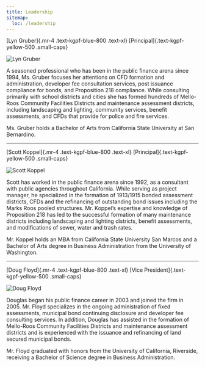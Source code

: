 ```yaml
---
title: Leadership
sitemap:
  loc: /leadership
---
```


[Lyn Gruber]{.mr-4 .text-kgpf-blue-800 .text-xl}
[Principal]{.text-kgpf-yellow-500 .small-caps}

<div class="sm:ml-5 sm:mt-0 my-5 sm:float-right flex justify-center">
  <img src="/img/people/lyn.jpg" alt="Lyn Gruber" class="max-h-[2.5in] rounded shadow">
</div>

A seasoned professional who has been in the public finance arena since 1994, Ms. Gruber focuses her
attentions on CFD formation and administration, developer fee consultation services, post issuance
compliance for bonds, and Proposition 218 compliance. While consulting primarily with school
districts and cities she has formed hundreds of Mello-Roos Community Facilities Districts and
maintenance assessment districts, including landscaping and lighting, community services, benefit
assessments, and CFDs that provide for police and fire services.

Ms. Gruber holds a Bachelor of Arts from California State University at San Bernardino.

---

[Scott Koppel]{.mr-4 .text-kgpf-blue-800 .text-xl}
[Principal]{.text-kgpf-yellow-500 .small-caps}

<div class="sm:ml-5 sm:mt-0 my-5 sm:float-right flex justify-center">
  <img src="/img/people/scott.jpg" alt="Scott Koppel" class="max-h-[2.5in] rounded shadow">
</div>

Scott has worked in the public finance arena since 1992, as a consultant with public agencies
throughout California. While serving as project manager, he specialized in the formation of
1913/1915 bonded assessment districts, CFDs and the refinancing of outstanding bond issues including
the Marks Roos pooled structures. Mr. Koppel’s expertise and knowledge of Proposition 218 has led to
the successful formation of many maintenance districts including landscaping and lighting districts,
benefit assessments, and modifications of sewer, water and trash rates.

Mr. Koppel holds an MBA from California State University San Marcos and a Bachelor of Arts degree in
Business Administration from the University of Washington.

---

[Doug Floyd]{.mr-4 .text-kgpf-blue-800 .text-xl}
[Vice President]{.text-kgpf-yellow-500 .small-caps}

<div class="sm:ml-5 sm:mt-0 my-5 sm:float-right flex justify-center">
  <img src="/img/people/doug.jpg" alt="Doug Floyd" class="max-h-[2.5in] rounded shadow">
</div>

Douglas began his public finance career in 2003 and joined the firm in 2005. Mr. Floyd specializes
in the ongoing administration of fixed assessments, municipal bond continuing disclosure and
developer fee consulting services. In addition, Douglas has assisted in the formation of Mello-Roos
Community Facilities Districts and maintenance assessment districts and is experienced with the
issuance and refinancing of land secured municipal bonds.

Mr. Floyd graduated with honors from the University of California, Riverside, receiving a Bachelor
of Science degree in Business Administration.
